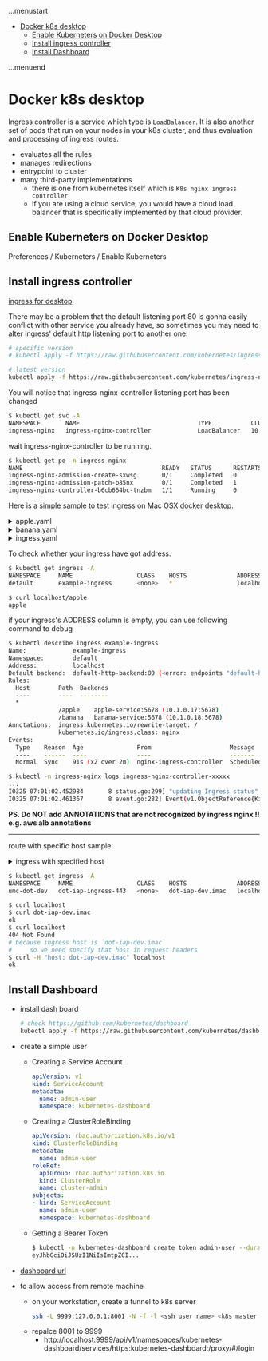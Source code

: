 ...menustart

- [Docker k8s desktop](#b63b5716d67330c388528bca20bf0165)
    - [Enable Kuberneters on Docker Desktop](#834aecdedbdc4ab95c71a729214c47ab)
    - [Install ingress controller](#588da1e7cecfc3f40fa3e015ff722499)
    - [Install Dashboard](#5633d2848d737c44ec1d89bc54ccdfa9)

...menuend


<h2 id="b63b5716d67330c388528bca20bf0165"></h2>


# Docker k8s desktop

Ingress controller is a service which type is `LoadBalancer`. It is also another set of pods that run on your nodes in your k8s cluster, and thus evaluation and processing of ingress routes.

- evaluates all the rules
- manages redirections
- entrypoint to cluster
- many third-party implementations
    - there is one from kubernetes itself which is `K8s nginx ingress controller`
    - if you are using a cloud service, you would have a cloud load balancer that is specifically implemented by that cloud provider.

<h2 id="834aecdedbdc4ab95c71a729214c47ab"></h2>


## Enable Kuberneters on Docker Desktop

Preferences / Kuberneters / Enable Kuberneters


<h2 id="588da1e7cecfc3f40fa3e015ff722499"></h2>


## Install ingress controller 

[ingress for desktop](https://kubernetes.github.io/ingress-nginx/deploy/#docker-for-mac)

There may be a problem that the default listening port 80 is gonna easily conflict with other service you already have, so sometimes you may need to alter ingress' default http listening port to another one.

```bash
# specific version
# kubectl apply -f https://raw.githubusercontent.com/kubernetes/ingress-nginx/controller-v1.1.2/deploy/static/provider/cloud/deploy.yaml

# latest version
kubectl apply -f https://raw.githubusercontent.com/kubernetes/ingress-nginx/main/deploy/static/provider/kind/deploy.yaml

```

You will notice that ingress-nginx-controller listening port has been changed

```bash
$ kubectl get svc -A
NAMESPACE       NAME                                 TYPE           CLUSTER-IP       EXTERNAL-IP   PORT(S)                           AGE
ingress-nginx   ingress-nginx-controller             LoadBalancer   10.108.84.93    localhost     80:31402/TCP,443:32053/TCP   20s
```

wait ingress-nginx-controller to be running.

```bash
$ kubectl get po -n ingress-nginx
NAME                                       READY   STATUS      RESTARTS   AGE
ingress-nginx-admission-create-sxwsg       0/1     Completed   0          51s
ingress-nginx-admission-patch-b85nx        0/1     Completed   1          50s
ingress-nginx-controller-b6cb664bc-tnzbm   1/1     Running     0          51s
```


Here is a [simple sample](http://threelambda.com/2020/07/06/run-ingress-example-on-mac/) to test ingress on Mac OSX docker desktop.


<details>
<summary>
apple.yaml
</summary>

```yaml
kind: Pod
apiVersion: v1
metadata:
  name: apple-app
  labels:
    app: apple
spec:
  containers:
    - name: apple-app
      image: hashicorp/http-echo
      args:
        - "-text=apple"

---

kind: Service
apiVersion: v1
metadata:
  name: apple-service
spec:
  selector:
    app: apple
  ports:
    - port: 5678 # Default port for image
```

</details>


<details>
<summary>
banana.yaml
</summary>

```yaml
kind: Pod
apiVersion: v1
metadata:
  name: banana-app
  labels:
    app: banana
spec:
  containers:
    - name: banana-app
      image: hashicorp/http-echo
      args:
        - "-text=banana"

---

kind: Service
apiVersion: v1
metadata:
  name: banana-service
spec:
  selector:
    app: banana
  ports:
    - port: 5678 # Default port for image
```

</details>


<details>
<summary>
ingress.yaml
</summary>


```yaml
apiVersion: networking.k8s.io/v1
kind: Ingress
metadata:
  name: example-ingress
  annotations:
    # nginx.ingress -> ingress
    ingress.kubernetes.io/rewrite-target: /
    kubernetes.io/ingress.class: "nginx"
spec:
  rules:
    - host: 
      http:
        paths:
          - path: /apple
            pathType: Prefix
            backend:
              service:
                name: apple-service
                port:
                  number: 5678
          - path: /banana
            pathType: Prefix
            backend:
              service:
                name: banana-service
                port:
                  number: 5678
```

</details>

To check whether your ingress have got address.

```bash
$ kubectl get ingress -A
NAMESPACE     NAME                  CLASS    HOSTS              ADDRESS     PORTS   AGE
default       example-ingress       <none>   *                  localhost   80      4m17s

$ curl localhost/apple  
apple
```

if your ingress's ADDRESS column is empty, you can use following command to debug

```bash
$ kubectl describe ingress example-ingress
Name:             example-ingress
Namespace:        default
Address:          localhost
Default backend:  default-http-backend:80 (<error: endpoints "default-http-backend" not found>)
Rules:
  Host        Path  Backends
  ----        ----  --------
  *
              /apple    apple-service:5678 (10.1.0.17:5678)
              /banana   banana-service:5678 (10.1.0.18:5678)
Annotations:  ingress.kubernetes.io/rewrite-target: /
              kubernetes.io/ingress.class: nginx
Events:
  Type    Reason  Age               From                      Message
  ----    ------  ----              ----                      -------
  Normal  Sync    91s (x2 over 2m)  nginx-ingress-controller  Scheduled for sync
```

```bash
$ kubectl -n ingress-nginx logs ingress-nginx-controller-xxxxx
...
I0325 07:01:02.452984       8 status.go:299] "updating Ingress status" namespace="default" ingress="example-ingress" currentValue=[] newValue=[{IP: Hostname:localhost Ports:[]}]
I0325 07:01:02.461367       8 event.go:282] Event(v1.ObjectReference{Kind:"Ingress", Namespace:"default", Name:"example-ingress", UID:"e1b49b5e-c5a0-49a0-8e2a-64dd36820261", APIVersion:"networking.k8s.io/v1", ResourceVersion:"296455", FieldPath:""}): type: 'Normal' reason: 'Sync' Scheduled for sync
```


**PS. Do NOT add ANNOTATIONS that are not recognized by ingress nginx !! e.g. aws alb annotations**


---

route with specific host sample:


<details>
<summary>
ingress with specified host
</summary>

```yaml
  apiVersion: networking.k8s.io/v1
  kind: Ingress
  metadata:
    name: {name}-ingress-443
  spec:
    rules:
    - host: dot-iap-dev.imac
      http:
        paths:
          - pathType: Prefix
            path: /
            backend:
              service:
                name: {name}
                port:
                  number: {port}             

```

</details>

```bash
$ kubectl get ingress -A
NAMESPACE     NAME                  CLASS    HOSTS              ADDRESS     PORTS   AGE
umc-dot-dev   dot-iap-ingress-443   <none>   dot-iap-dev.imac   localhost   80      28m

$ curl localhost
$ curl dot-iap-dev.imac
ok
$ curl localhost
404 Not Found
# because ingress host is `dot-iap-dev.imac`
#     so we need specify that host in request headers
$ curl -H "host: dot-iap-dev.imac" localhost
ok
```

<h2 id="5633d2848d737c44ec1d89bc54ccdfa9"></h2>


## Install Dashboard

- install dash board
    ```bash
    # check https://github.com/kubernetes/dashboard
    kubectl apply -f https://raw.githubusercontent.com/kubernetes/dashboard/v2.6.0/aio/deploy/recommended.yaml
    ```
- create a simple user
    - Creating a Service Account
        ```yaml
        apiVersion: v1
        kind: ServiceAccount
        metadata:
          name: admin-user
          namespace: kubernetes-dashboard
        ```
    - Creating a ClusterRoleBinding
        ```yaml
        apiVersion: rbac.authorization.k8s.io/v1
        kind: ClusterRoleBinding
        metadata:
          name: admin-user
        roleRef:
          apiGroup: rbac.authorization.k8s.io
          kind: ClusterRole
          name: cluster-admin
        subjects:
        - kind: ServiceAccount
          name: admin-user
          namespace: kubernetes-dashboard
        ```
    - Getting a Bearer Token
        ```bash
        $ kubectl -n kubernetes-dashboard create token admin-user --duration=10000h
        eyJhbGciOiJSUzI1NiIsImtpZCI...
        ```


- [dashboard url](http://localhost:8001/api/v1/namespaces/kubernetes-dashboard/services/https:kubernetes-dashboard:/proxy/#!/login)


- to allow access from remote machine
    - on your workstation, create a tunnel to k8s server
        ```bash
        ssh -L 9999:127.0.0.1:8001 -N -f -l <ssh user name> <k8s master host name or ip>
        ```
    - repalce 8001 to 9999
        - http://localhost:9999/api/v1/namespaces/kubernetes-dashboard/services/https:kubernetes-dashboard:/proxy/#/login

